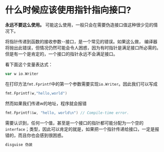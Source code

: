 # 什么时候应该使用指针指向接口?

**永远不要这么使用。** 可能这么使用，一般只会在需要伪造接口值这种很少见的情况下。

将指针传递到函数的接收参数--接口，是一个常见的错误。如果这么做， 编译器将抛出此错误，但情况仍然可能会令人困惑，因为有时指针是满足接口所必需的。 但是有一个是肯定的，一个接口的指针永远不会满足接口。

看下面这个变量表达式：

```go
var w io.Writer
```

在打印方法`fmt.Fprintf`中的第一个参数需要实现`io.Writer`。因此我们可以写成

```go
fmt.Fprintf(w,"hello,world")
```

然而如果我们传递w的地址，程序就会报错

```go
fmt.Fprintf(&w, "hello, world\n") // Compile-time error.
```

需要认识到，任何一个值，甚至是一个接口的指针都可能分配为一个空的`interface`；类型，因此可以肯定的就是，如果把一个指针传递给接口，一定是报错的，而且你也会感到很困惑。

```go
disguise 伪装
```


